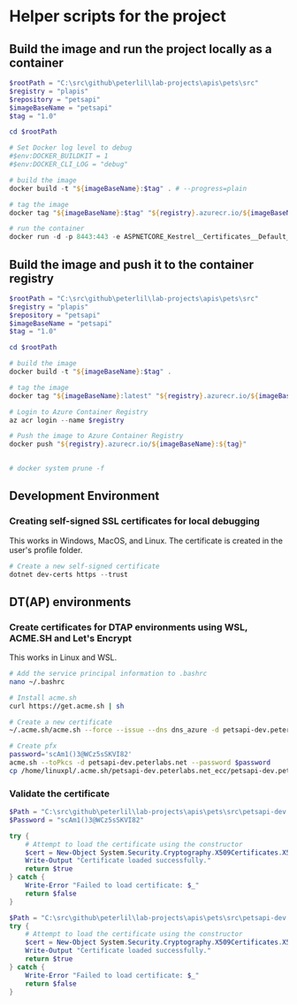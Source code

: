﻿# Helper scripts for the project

## Build the image and run the project locally as a container

```powershell
$rootPath = "C:\src\github\peterlil\lab-projects\apis\pets\src"
$registry = "plapis"
$repository = "petsapi"
$imageBaseName = "petsapi"
$tag = "1.0"

cd $rootPath

# Set Docker log level to debug
#$env:DOCKER_BUILDKIT = 1
#$env:DOCKER_CLI_LOG = "debug"

# build the image
docker build -t "${imageBaseName}:$tag" . # --progress=plain

# tag the image
docker tag "${imageBaseName}:$tag" "${registry}.azurecr.io/${imageBaseName}:${tag}"

# run the container
docker run -d -p 8443:443 -e ASPNETCORE_Kestrel__Certificates__Default__Password="scAm1()3@WCz5sSKVI82" -e ASPNETCORE_Kestrel__Certificates__Default__Path=/https/petsapi-dev.peterlabs.net.pfx -v $env:USERPROFILE\.aspnet\https:/https/  --name $imageBaseName "${imageBaseName}:${tag}"


```

## Build the image and push it to the container registry

```powershell
$rootPath = "C:\src\github\peterlil\lab-projects\apis\pets\src"
$registry = "plapis"
$repository = "petsapi"
$imageBaseName = "petsapi"
$tag = "1.0"

cd $rootPath

# build the image
docker build -t "${imageBaseName}:$tag" .

# tag the image
docker tag "${imageBaseName}:latest" "${registry}.azurecr.io/${imageBaseName}:${tag}"

# Login to Azure Container Registry
az acr login --name $registry

# Push the image to Azure Container Registry
docker push "${registry}.azurecr.io/${imageBaseName}:${tag}"

   
# docker system prune -f
```

## Development Environment

### Creating self-signed SSL certificates for local debugging

This works in Windows, MacOS, and Linux. The certificate is created in the user's profile folder.
```powershell
# Create a new self-signed certificate
dotnet dev-certs https --trust
```

## DT(AP) environments

### Create certificates for DTAP environments using WSL, ACME.SH and Let's Encrypt

This works in Linux and WSL.
```bash
# Add the service principal information to .bashrc
nano ~/.bashrc

# Install acme.sh
curl https://get.acme.sh | sh

# Create a new certificate
~/.acme.sh/acme.sh --force --issue --dns dns_azure -d petsapi-dev.peterlabs.net

# Create pfx
password='scAm1()3@WCz5sSKVI82'
acme.sh --toPkcs -d petsapi-dev.peterlabs.net --password $password
cp /home/linuxpl/.acme.sh/petsapi-dev.peterlabs.net_ecc/petsapi-dev.peterlabs.net.pfx /mnt/c/src/github/peterlil/lab-projects/apis/pets/src
```

### Validate the certificate
```powershell
$Path = "C:\src\github\peterlil\lab-projects\apis\pets\src\petsapi-dev.peterlabs.net.pfx"
$Password = "scAm1()3@WCz5sSKVI82"

try {
    # Attempt to load the certificate using the constructor
    $cert = New-Object System.Security.Cryptography.X509Certificates.X509Certificate2($Path, $Password)
    Write-Output "Certificate loaded successfully."
    return $true
} catch {
    Write-Error "Failed to load certificate: $_"
    return $false
}

$Path = "C:\src\github\peterlil\lab-projects\apis\pets\src\petsapi-dev.peterlabs.net-easy.pfx"
try {
    # Attempt to load the certificate using the constructor
    $cert = New-Object System.Security.Cryptography.X509Certificates.X509Certificate2($Path, "mysimplepwd")
    Write-Output "Certificate loaded successfully."
    return $true
} catch {
    Write-Error "Failed to load certificate: $_"
    return $false
}
```
